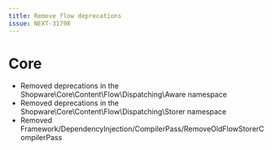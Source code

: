```yaml
---
title: Remove flow deprecations
issue: NEXT-31798
---
```

# Core
* Removed deprecations in the Shopware\Core\Content\Flow\Dispatching\Aware namespace
* Removed deprecations in the Shopware\Core\Content\Flow\Dispatching\Storer namespace
* Removed Framework/DependencyInjection/CompilerPass/RemoveOldFlowStorerCompilerPass
